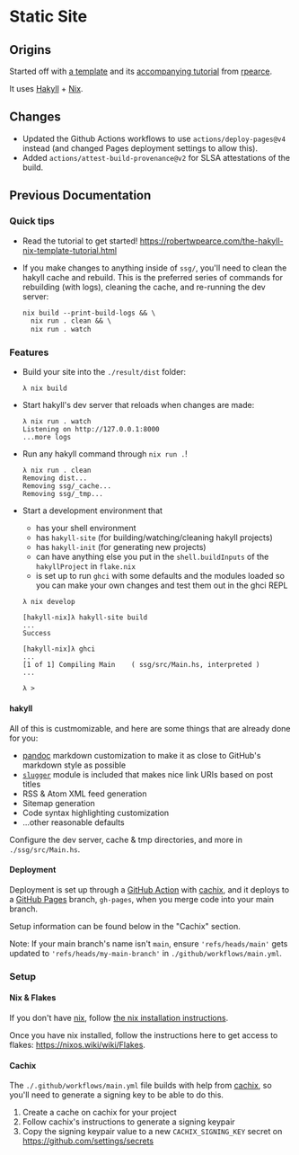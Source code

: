 # Static Site

## Origins

Started off with [a template](https://github.com/rpearce/hakyll-nix-template)
and its
[accompanying tutorial](https://robertwpearce.com/the-hakyll-nix-template-tutorial.html)
from [rpearce](https://github.com/rpearce).

It uses [Hakyll](https://jaspervdj.be/hakyll/) + [Nix](https://nixos.org).

## Changes

- Updated the Github Actions workflows to use `actions/deploy-pages@v4` instead
  (and changed Pages deployment settings to allow this).
- Added `actions/attest-build-provenance@v2` for SLSA attestations of the build.

## Previous Documentation

### Quick tips

- Read the tutorial to get started!
  https://robertwpearce.com/the-hakyll-nix-template-tutorial.html
- If you make changes to anything inside of `ssg/`, you'll need to clean the
  hakyll cache and rebuild. This is the preferred series of commands for
  rebuilding (with logs), cleaning the cache, and re-running the dev server:

  ```default
  nix build --print-build-logs && \
    nix run . clean && \
    nix run . watch
  ```

### Features

- Build your site into the `./result/dist` folder:
  ```
  λ nix build
  ```
- Start hakyll's dev server that reloads when changes are made:
  ```
  λ nix run . watch
  Listening on http://127.0.0.1:8000
  ...more logs
  ```
- Run any hakyll command through `nix run .`!
  ```
  λ nix run . clean
  Removing dist...
  Removing ssg/_cache...
  Removing ssg/_tmp...
  ```
- Start a development environment that

  - has your shell environment
  - has `hakyll-site` (for building/watching/cleaning hakyll projects)
  - has `hakyll-init` (for generating new projects)
  - can have anything else you put in the `shell.buildInputs` of the
    `hakyllProject` in `flake.nix`
  - is set up to run `ghci` with some defaults and the modules loaded so you can
    make your own changes and test them out in the ghci REPL

  ```
  λ nix develop

  [hakyll-nix]λ hakyll-site build
  ...
  Success

  [hakyll-nix]λ ghci
  ...
  [1 of 1] Compiling Main    ( ssg/src/Main.hs, interpreted )
  ...

  λ >
  ```

#### hakyll

All of this is custmomizable, and here are some things that are already done for
you:

- [pandoc](https://github.com/jgm/pandoc/) markdown customization to make it as
  close to GitHub's markdown style as possible
- [`slugger`](https://hackage.haskell.org/package/slugger) module is included
  that makes nice link URIs based on post titles
- RSS & Atom XML feed generation
- Sitemap generation
- Code syntax highlighting customization
- ...other reasonable defaults

Configure the dev server, cache & tmp directories, and more in
`./ssg/src/Main.hs`.

#### Deployment

Deployment is set up through a
[GitHub Action](https://github.com/features/actions) with
[cachix](https://cachix.org), and it deploys to a
[GitHub Pages](https://pages.github.com/) branch, `gh-pages`, when you merge
code into your main branch.

Setup information can be found below in the "Cachix" section.

Note: If your main branch's name isn't `main`, ensure `'refs/heads/main'` gets
updated to `'refs/heads/my-main-branch'` in `./github/workflows/main.yml`.

### Setup

#### Nix & Flakes

If you don't have [nix](https://nixos.org), follow
[the nix installation instructions](https://nixos.org/download.html).

Once you have nix installed, follow the instructions here to get access to
flakes: https://nixos.wiki/wiki/Flakes.

#### Cachix

The `./.github/workflows/main.yml` file builds with help from
[cachix](https://app.cachix.org), so you'll need to generate a signing key to be
able to do this.

1. Create a cache on cachix for your project
1. Follow cachix's instructions to generate a signing keypair
1. Copy the signing keypair value to a new `CACHIX_SIGNING_KEY` secret on
   https://github.com/settings/secrets
